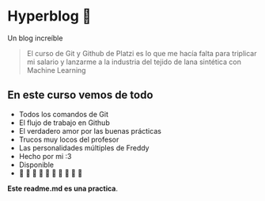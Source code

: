 # Hyperblog 🙂
Un blog increíble
> El curso de Git y Github de Platzi es lo que me hacía falta para triplicar mi salario y lanzarme a la industria del tejido de lana sintética con Machine Learning

## En este curso vemos de todo
* Todos los comandos de Git
* El flujo de trabajo en Github
* El verdadero amor por las buenas prácticas
* Trucos muy locos del profesor
* Las personalidades múltiples de Freddy
* Hecho por mi :3
* Disponible
*  🤡 🤡 🤡 🤡 🤡 🤡 🤡 🤡 🤡 🤡


 **Este readme.md es una practica**.

